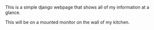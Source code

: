 This is a simple django webpage that shows all of my information at a glance.

This will be on a mounted monitor on the wall of my kitchen. 
